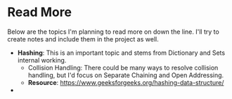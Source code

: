 # Read More

Below are the topics I'm planning to read more on down the line. I'll try to create notes and include them in the project as well.

- **Hashing**: This is an important topic and stems from Dictionary and Sets internal working.
  - Collision Handling: There could be many ways to resolve collision handling, but I'd focus on Separate Chaining and Open Addressing.
  - **Resource**: https://www.geeksforgeeks.org/hashing-data-structure/
-
